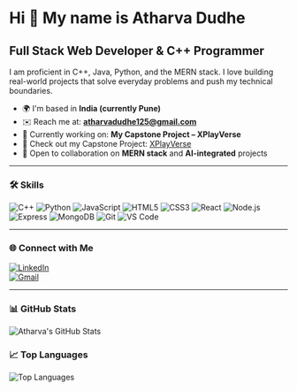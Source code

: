 # Hi 👋 My name is Atharva Dudhe  
## Full Stack Web Developer & C++ Programmer

I am proficient in C++, Java, Python, and the MERN stack. I love building real-world projects that solve everyday problems and push my technical boundaries.

- 🌍  I'm based in **India (currently Pune)**
- ✉️  Reach me at: **atharvadudhe125@gmail.com**
- 🚀  Currently working on: **My Capstone Project – XPlayVerse**
- 🔗 Check out my Capstone Project: [XPlayVerse](https://github.com/kalviumcommunity/S73_Atharva_Capstone_XPlayVerse)
- 🤝  Open to collaboration on **MERN stack** and **AI-integrated** projects

---

### 🛠 Skills

![C++](https://img.shields.io/badge/-C++-00599C?style=flat-square&logo=c%2b%2b&logoColor=white)
![Python](https://img.shields.io/badge/-Python-3776AB?style=flat-square&logo=python&logoColor=white)
![JavaScript](https://img.shields.io/badge/-JavaScript-F7DF1E?style=flat-square&logo=javascript&logoColor=black)
![HTML5](https://img.shields.io/badge/-HTML5-E34F26?style=flat-square&logo=html5&logoColor=white)
![CSS3](https://img.shields.io/badge/-CSS3-1572B6?style=flat-square&logo=css3)
![React](https://img.shields.io/badge/-React-61DAFB?style=flat-square&logo=react&logoColor=black)
![Node.js](https://img.shields.io/badge/-Node.js-339933?style=flat-square&logo=node.js&logoColor=white)
![Express](https://img.shields.io/badge/-Express-000000?style=flat-square&logo=express&logoColor=white)
![MongoDB](https://img.shields.io/badge/-MongoDB-47A248?style=flat-square&logo=mongodb&logoColor=white)
![Git](https://img.shields.io/badge/-Git-F05032?style=flat-square&logo=git&logoColor=white)
![VS Code](https://img.shields.io/badge/-VSCode-007ACC?style=flat-square&logo=visual-studio-code&logoColor=white)

---

### 🌐 Connect with Me

[![LinkedIn](https://img.shields.io/badge/-LinkedIn-blue?style=flat-square&logo=linkedin)](https://www.linkedin.com/in/atharvadudhe)  
[![Gmail](https://img.shields.io/badge/-Gmail-D14836?style=flat-square&logo=gmail&logoColor=white)](mailto:atharvadudhe125@gmail.com)

---

### 📊 GitHub Stats

![Atharva's GitHub Stats](https://github-readme-stats.vercel.app/api?username=atharvadudhe&show_icons=true&theme=radical)

### 📈 Top Languages

![Top Languages](https://github-readme-stats.vercel.app/api/top-langs/?username=atharvadudhe&layout=compact&theme=radical)
